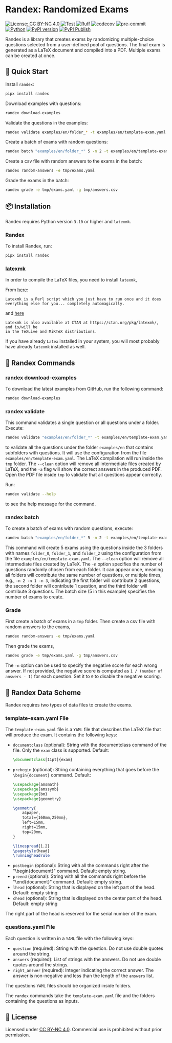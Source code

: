 # Randex: Randomized Exams

[![License: CC BY-NC 4.0](https://img.shields.io/badge/License-CC%20BY--NC%204.0-lightgrey.svg)](https://creativecommons.org/licenses/by-nc/4.0/)
[![Test](https://github.com/arampatzis/randex/actions/workflows/test.yml/badge.svg?branch=main)](https://github.com/arampatzis/randex/actions/workflows/test.yml)
[![Ruff](https://github.com/arampatzis/randex/actions/workflows/lint.yml/badge.svg?branch=main)](https://github.com/arampatzis/randex/actions/workflows/lint.yml)
[![codecov](https://codecov.io/gh/arampatzis/randex/branch/main/graph/badge.svg)](https://codecov.io/gh/arampatzis/randex)
[![pre-commit](https://img.shields.io/badge/pre--commit-enabled-brightgreen?logo=pre-commit)](https://pre-commit.com)
[![Python](https://img.shields.io/badge/python-3.10%2B-blue)](https://www.python.org)
[![PyPI version](https://img.shields.io/pypi/v/randex.svg)](https://pypi.org/project/randex/)
[![PyPI Publish](https://img.shields.io/github/actions/workflow/status/arampatzis/randex/release.yml?label=Publish)](https://github.com/arampatzis/randex/actions/workflows/release.yml)







Randex is a library that creates exams by randomizing multiple-choice questions selected
from a user-defined pool of questions.
The final exam is generated as a LaTeX document and compiled into a PDF.
Multiple exams can be created at once.

## 🚀 Quick Start

Install `randex`:

```sh
pipx install randex
```

Download examples with questions:

```sh
randex download-examples
```

Validate the questions in the examples:

```sh
randex validate examples/en/folder_* -t examples/en/template-exam.yaml -o tmp --overwrite
```

Create a batch of exams with random questions:

```sh
randex batch "examples/en/folder_*" 5 -n 2 -t examples/en/template-exam.yaml -o tmp --overwrite --clean
```

Create a csv file with random answers to the exams in the batch:

```sh
randex random-answers -e tmp/exams.yaml
```

Grade the exams in the batch:

```sh
randex grade -e tmp/exams.yaml -g tmp/answers.csv
```



## 📦 Installation

Randex requires Python version `3.10` or higher and `latexmk`.

### Randex

To install Randex, run:

```sh
pipx install randex
```

### latexmk

In order to compile the LaTeX files, you need to install `latexmk`,

From [here](https://mg.readthedocs.io/latexmk.html):
```
Latexmk is a Perl script which you just have to run once and it does everything else for you... completely automagically.
```

and [here](https://www.cantab.net/users/johncollins/latexmk/)

```
Latexmk is also available at CTAN at https://ctan.org/pkg/latexmk/, and is/will be
in the TeXLive and MiKTeX distributions.
```

If you have already `Latex` installed in your system, you will most
probably have already `latexmk` installed as well.

## 🔧 Randex Commands

### randex download-examples

To download the latest examples from GitHub, run the following command:

```sh
randex download-examples
```

### randex validate

This command validates a single question or all questions under a folder. Execute:

```sh
randex validate "examples/en/folder_*" -t examples/en/template-exam.yaml -o tmp --overwrite
```

to validate all the questions under the folder `examples/en` that contains subfolders
with questions.
It will use the configuration from the file `examples/en/template-exam.yaml`.
The LaTeX compilation will run inside the `tmp` folder.
The `--clean` option will remove all intermediate files created by LaTeX,
and the `-a` flag will show the correct answers in the produced PDF.
Open the PDF file inside `tmp` to validate that all questions appear correctly.

Run:

```sh
randex validate --help
```

to see the help message for the command.

### randex batch

To create a batch of exams with random questions, execute:

```sh
randex batch "examples/en/folder_*" 5 -n 2 -t examples/en/template-exam.yaml -o tmp --overwrite --clean
```

This command will create 5 exams using the questions inside the 3 folders with
names `folder_0`, `folder_1`, and `folder_2` using the configuration from the file
`examples/en/template-exam.yaml`.
The `--clean` option will remove all intermediate files created by LaTeX.
The `-n` option specifies the number of questions randomly chosen from each folder.
It can appear once, meaning all folders will contribute the same number of questions,
or multiple times, e.g., `-n 2 -n 1 -n 3`, indicating the first folder will contribute
2 questions, the second folder will contribute 1 question, and the third folder will
contribute 3 questions.
The batch size (5 in this example) specifies the number of exams to create.

### Grade

First create a batch of exams in a `tmp` folder.
Then create a csv file with random answers to the exams,

```sh
randex random-answers -e tmp/exams.yaml
```

Then grade the exams,

```sh
randex grade -e tmp/exams.yaml -g tmp/answers.csv
```

The `-n` option can be used to specify the negative score for each wrong answer.
If not provided, the negative score is computed as `1 / (number of answers - 1)`
for each question.
Set it to `0` to disable the negative scoring.


## 📁 Randex Data Scheme

Randex requires two types of data files to create the exams.

### template-exam.yaml File

The `template-exam.yaml` file is a `YAML` file that describes the LaTeX file that will
produce the exam. It contains the following keys:

- `documentclass` (optional): String with the documentclass command of the file.
Only the `exam` class is supported. Default:
    ```latex
    \documentclass[11pt]{exam}
    ```
- `prebegin` (optional): String containing everything that goes before the
`\begin{document}` command. Default:
    ```latex
    \usepackage{amsmath}
    \usepackage{amssymb}
    \usepackage{bm}
    \usepackage{geometry}

    \geometry{
        a4paper,
        total={160mm,250mm},
        left=15mm,
        right=15mm,
        top=20mm,
    }

    \linespread{1.2}
    \pagestyle{head}
    \runningheadrule
    ```
- `postbegin` (optional): String with all the commands right after the "\begin{document}" command. Default: empty string.
- `preend` (optional): String with all the commands right before the "\end{document}" command. Default: empty string.
- `lhead` (optional): String that is displayed on the left part of the head. Default: empty string
- `chead` (optional): String that is displayed on the center part of the head. Default: empty string

The right part of the head is reserved for the serial number of the exam.

### questions.yaml File

Each question is written in a `YAML` file with the following keys:

- `question` (required): String with the question. Do not use double quotes around the string.
- `answers` (required): List of strings with the answers. Do not use double quotes around the strings.
- `right_answer` (required): Integer indicating the correct answer.
The answer is non-negative and less than the length of the `answers` list.

The questions `YAML` files should be organized inside folders.

The `randex` commands take the `template-exam.yaml` file and the folders containing the questions as inputs.



## 📄 License

Licensed under [CC BY-NC 4.0](https://creativecommons.org/licenses/by-nc/4.0/).
Commercial use is prohibited without prior permission.
